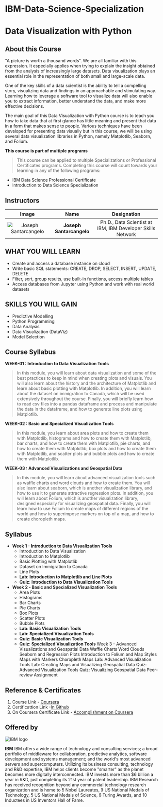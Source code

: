 # IBM-Data-Science-Specialization

# Data Visualization with Python
## About this Course
"A picture is worth a thousand words". We are all familiar with this expression. It especially applies when trying to explain the insight obtained from the analysis of increasingly large datasets. Data visualization plays an essential role in the representation of both small and large-scale data.

One of the key skills of a data scientist is the ability to tell a compelling story, visualizing data and findings in an approachable and stimulating way. Learning how to leverage a software tool to visualize data will also enable you to extract information, better understand the data, and make more effective decisions.

The main goal of this Data Visualization with Python course is to teach you how to take data that at first glance has little meaning and present that data in a form that makes sense to people. Various techniques have been developed for presenting data visually but in this course, we will be using several data visualization libraries in Python, namely Matplotlib, Seaborn, and Folium.



**This course is part of multiple programs**
> This course can be applied to multiple Specializations or Professional Certificates programs. Completing this course will count towards your learning in any of the following programs:
* IBM Data Science Professional Certificate
* Introduction to Data Science Specialization

## Instructors
| **Image**        | **Name**           | **Designation**  |
| :-------------: |:-------------:|:-----:|
| ![Joseph Santarcangelo](https://github.com/Ashleshk/IBM-Data-Science-Specialization-Coursera/blob/master/resources/joseph.jpg)    | **Joseph Santarcangelo**     |  Ph.D., Data Scientist at IBM, IBM Developer Skills Network |
 

## WHAT YOU WILL LEARN
* Create and access a database instance on cloud
* Write basic SQL statements: CREATE, DROP, SELECT, INSERT, UPDATE, DELETE
* Filter, sort, group results, use built-in functions, access multiple tables
* Access databases from Jupyter using Python and work with real world datasets

## SKILLS YOU WILL GAIN
* Predictive Modelling
* Python Programming
* Data Analysis
* Data Visualization (DataViz)
* Model Selection

## Course Syllabus
**WEEK-01 : Introduction to Data Visualization Tools**
> In this module, you will learn about data visualization and some of the best practices to keep in mind when creating plots and visuals. You will also learn about the history and the architecture of Matplotlib and learn about basic plotting with Matplotlib. In addition, you will learn about the dataset on immigration to Canada, which will be used extensively throughout the course. Finally, you will briefly learn how to read csv files into a pandas dataframe and process and manipulate the data in the dataframe, and how to generate line plots using Matplotlib.

**WEEK-02 : Basic and Specialized Visualization Tools**
> In this module, you learn about area plots and how to create them with Matplotlib, histograms and how to create them with Matplotlib, bar charts, and how to create them with Matplotlib, pie charts, and how to create them with Matplotlib, box plots and how to create them with Matplotlib, and scatter plots and bubble plots and how to create them with Matplotlib.

**WEEK-03 : Advanced Visualizations and Geospatial Data**
> In this module, you will learn about advanced visualization tools such as waffle charts and word clouds and how to create them. You will also learn about seaborn, which is another visualization library, and how to use it to generate attractive regression plots. In addition, you will learn about Folium, which is another visualization library, designed especially for visualizing geospatial data. Finally, you will learn how to use Folium to create maps of different regions of the world and how to superimpose markers on top of a map, and how to create choropleth maps.

## Syllabus
* **Week 1 - Introduction to Data Visualization Tools**
    * Introduction to Data Visualization
    * Introduction to Matplotlib
    * Basic Plotting with Matplotlib
    * Dataset on Immigration to Canada
    * Line Plots
    * **Lab: Introduction to Matplotlib and Line Plots**
    * **Quiz: Introduction to Data Visualization Tools**
* **Week 2 - Basic and Specialized Visualization Tools**
    * Area Plots
    * Histograms
    * Bar Charts
    * Pie Charts
    * Box Plots
    * Scatter Plots
    * Bubble Plots
    * **Lab: Basic Visualization Tools**
    * **Lab: Specialized Visualization Tools**
    * **Quiz: Basic Visualization Tools**
    * **Quiz: Specialized Visualization Tools**
Week 3 - Advanced Visualizations and Geospatial Data
Waffle Charts
Word Clouds
Seaborn and Regression Plots
Introduction to Folium and Map Styles
Maps with Markers
Choropleth Maps
Lab: Advanced Visualization Tools
Lab: Creating Maps and Visualizing Geospatial Data
Quiz: Advanced Visualization Tools
Quiz: Visualizing Geospatial Data
Peer-review Assignment


 
## Reference & Certificates
1. Course Link - [Coursera](https://www.coursera.org/learn/python-for-data-visualization)
2. Certificattion Link -[In Github](https://github.com/Ashleshk/IBM-Data-Science-Specialization-Coursera/blob/master/Certificate-7%20Data%20Visualization%20with%20Python.pdf)
3. On Coursera Certificate Link - [Accomplishment on Coursera](https://coursera.org/share/aeff291280b9f2a1324f449cca401f24)

## Offered by
![IBM logo](https://github.com/Ashleshk/IBM-Data-Science-Specialization-Coursera/blob/master/IBM-Logo-Blk---Square.png)

**IBM**
IBM offers a wide range of technology and consulting services; a broad portfolio of middleware for collaboration, predictive analytics, software development and systems management; and the world's most advanced servers and supercomputers. Utilizing its business consulting, technology and R&D expertise, IBM helps clients become "smarter" as the planet becomes more digitally interconnected. IBM invests more than $6 billion a year in R&D, just completing its 21st year of patent leadership. IBM Research has received recognition beyond any commercial technology research organization and is home to 5 Nobel Laureates, 9 US National Medals of Technology, 5 US National Medals of Science, 6 Turing Awards, and 10 Inductees in US Inventors Hall of Fame.
